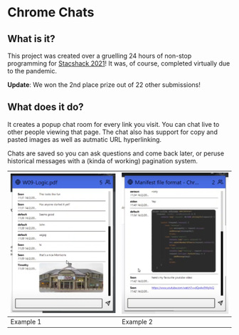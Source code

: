 # Chrome Chats

## What is it?

This project was created over a gruelling 24 hours of non-stop programming for [Stacshack 2021](https://stacshack-007.devpost.com/)! It was, of course, completed virtually due to the pandemic.

**Update**: We won the 2nd place prize out of 22 other submissions!

## What does it do?

It creates a popup chat room for every link you visit. You can chat live to other people viewing that page. The chat also has support for copy and pasted images as well as autmatic URL hyperlinking. 

Chats are saved so you can ask questions and come back later, or peruse historical messages with a (kinda of working) pagination system.


![An example of the chat with messages and a picture of morrisons pasted in](.readme-assets/example-1.png) | ![An example of the chat with messages and other screenshots of code and urls.](.readme-assets/example-2.png)
--- | --- 
Example 1 | Example 2
